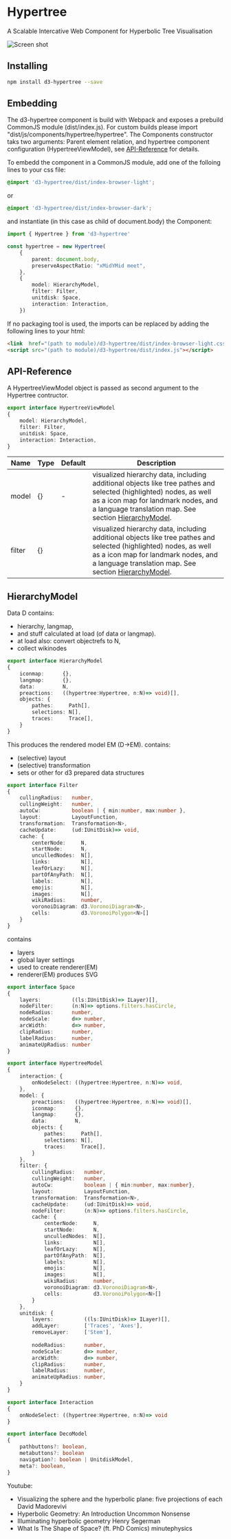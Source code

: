 # Hypertree

A Scalable Intercative Web Component for Hyperbolic Tree Visualisation

![Screen shot](res/img/screenshot.png?raw=true)

## Installing

```bash
npm install d3-hypertree --save
```

## Embedding
The d3-hypertree component is build with Webpack and exposes a prebuild CommonJS module (dist/index.js). For custom builds please import "dist/js/components/hypertree/hypertree".
The Components constructor taks two arguments: Parent element relation, 
and hypertree component configuration (HypertreeViewModel), see [API-Reference](#apireference) for details.

To embedd the component in a CommonJS module, add one of the folloing lines to your css file:

```css
@import 'd3-hypertree/dist/index-browser-light';
```
or
```css
@import 'd3-hypertree/dist/index-browser-dark';
```

and instantiate (in this case as child of document.body) the Component: 

```typescript
import { Hypertree } from 'd3-hypertree'

const hypertree = new Hypertree(
    {
        parent: document.body,
        preserveAspectRatio: "xMidYMid meet",
    },
    {
        model: HierarchyModel,
        filter: Filter,
        unitdisk: Space,
        interaction: Interaction,
    })
```

If no packaging tool is used, the imports can be replaced by adding the following lines to your html:

```html
<link  href="(path to module)/d3-hypertree/dist/index-browser-light.css" rel="stylesheet">
<script src="(path to module)/d3-hypertree/dist/index.js"></script>
```


## <a name="apireference"></a> API-Reference

A HypertreeViewModel object is passed as second argument to the Hypertree contructor.


```typescript
export interface HypertreeViewModel
{    
    model: HierarchyModel,
    filter: Filter,
    unitdisk: Space,
    interaction: Interaction,
}
```


| Name            | Type            | Default       | Description            |         
|-----------------|-----------------|---------------|------------------------|
| model           | {}              | -             | visualized hierarchy data, including additional objects like tree pathes and selected (highlighted) nodes, as well as a icon map  for landmark nodes, and a language translation map. See section [HierarchyModel](#HierarchyModel).
| filter          | {}              |               | visualized hierarchy data, including additional objects like tree pathes and selected (highlighted) nodes, as well as a icon map  for landmark nodes, and a language translation map. See section [HierarchyModel](#HierarchyModel).


## HierarchyModel

Data D contains:
- hierarchy, langmap,
- and stuff calculated at load (of data or langmap).
- at load also: convert objectrefs to N,
- collect wikinodes

```typescript
export interface HierarchyModel
{   
    iconmap:      {},    
    langmap:      {},
    data:         N,
    preactions:   ((hypertree:Hypertree, n:N)=> void)[],
    objects: {
        pathes:     Path[],
        selections: N[],
        traces:     Trace[],
    }
}
```

This produces the rendered model EM (D->EM). contains:
- (selective) layout 
- (selective) transformation
- sets or other for d3 prepared data structures

```typescript
export interface Filter
{       
    cullingRadius:   number,
    cullingWeight:   number,
    autoCw:          boolean | { min:number, max:number }, 
    layout:          LayoutFunction,
    transformation:  Transformation<N>,
    cacheUpdate:     (ud:IUnitDisk)=> void,      
    cache: {
        centerNode:     N,
        startNode:      N,
        unculledNodes:  N[],
        links:          N[],
        leafOrLazy:     N[],                             
        partOfAnyPath:  N[],
        labels:         N[],
        emojis:         N[],
        images:         N[],                             
        wikiRadius:     number,                              
        voronoiDiagram: d3.VoronoiDiagram<N>,                              
        cells:          d3.VoronoiPolygon<N>[]
    }    
}
```

contains
- layers
- global layer settings
- used to create renderer(EM) 
- renderer(EM) produces SVG

```typescript
export interface Space
{   
    layers:          ((ls:IUnitDisk)=> ILayer)[],
    nodeFilter:      (n:N)=> options.filters.hasCircle,
    nodeRadius:      number,
    nodeScale:       d=> number,        
    arcWidth:        d=> number,        
    clipRadius:      number,                      
    labelRadius:     number,
    animateUpRadius: number    
}
```

```typescript
export interface HypertreeModel
{   
    interaction: {
        onNodeSelect: ((hypertree:Hypertree, n:N)=> void, 
    },
    model: {
        preactions:   ((hypertree:Hypertree, n:N)=> void)[],                      
        iconmap:      {},
        langmap:      {},
        data:         N,        
        objects: {
            pathes:     Path[],
            selections: N[],
            traces:     Trace[],
        }
    },
    filter: {
        cullingRadius:   number,
        cullingWeight:   number,
        autoCw:          boolean | { min:number, max:number}, 
        layout:          LayoutFunction,
        transformation:  Transformation<N>,
        cacheUpdate:     (ud:IUnitDisk)=> void,      
        nodeFilter:      (n:N)=> options.filters.hasCircle,
        cache: {
            centerNode:     N,
            startNode:      N,
            unculledNodes:  N[],
            links:          N[],
            leafOrLazy:     N[],                             
            partOfAnyPath:  N[],
            labels:         N[],
            emojis:         N[],
            images:         N[],                             
            wikiRadius:     number,                              
            voronoiDiagram: d3.VoronoiDiagram<N>,                              
            cells:          d3.VoronoiPolygon<N>[]
        }
    },
    unitdisk: {
        layers:          ((ls:IUnitDisk)=> ILayer)[],
        addLayer:        ['Traces', 'Axes'],
        removeLayer:     ['Stem'],
        
        nodeRadius:      number,
        nodeScale:       d=> number,        
        arcWidth:        d=> number,        
        clipRadius:      number,                      
        labelRadius:     number,
        animateUpRadius: number,
    }
}
```

```typescript
export interface Interaction
{   
    onNodeSelect: ((hypertree:Hypertree, n:N)=> void
}
```

```typescript
export interface DecoModel
{  
    pathbuttons?: boolean,
    metabuttons?: boolean            
    navigation?: boolean | UnitdiskModel,  
    meta?: boolean,  
}
```
Youtube:
- Visualizing the sphere and the hyperbolic plane: five projections of each
  David Madorevivi
- Hyperbolic Geometry: An Introduction
  Uncommon Nonsense
- Illuminating hyperbolic geometry
  Henry Segerman
- What Is The Shape of Space? (ft. PhD Comics)
  minutephysics
